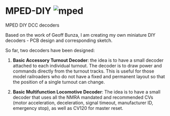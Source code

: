# MPED-DIY ![mped](https://user-images.githubusercontent.com/18025812/131258018-895c02df-3534-46fb-b06c-0407fd3e26a1.png)


MPED DIY DCC decoders

Based on the work of Geoff Bunza, I am creating my own miniature DIY decoders - PCB design and corresponding sketch.

So far, two decoders have been designed:

1. **Basic Accessory Turnout Decoder**: the idea is to have a small decoder attached to each individual turnout. The decoder is to draw power and commands directly from the turnout tracks. This is useful for those model railroaders who do not have a fixed and permanent layout so that the position of a single turnout can change.

2. **Basic Multifunction Locomotive Decoder**: The idea is to have a small decoder that uses all the NMRA mandated and recommended CVs (motor acceleration, deceleration, signal timeout, manufacturer ID, emergency stop), as well as CV120 for master reset.
